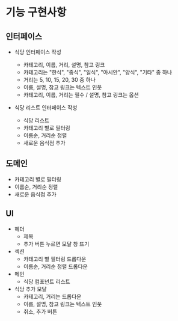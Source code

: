 # 기능 구현사항

## 인터페이스

- 식당 인터페이스 작성

  - 카테고리, 이름, 거리, 설명, 참고 링크
  - 카테고리는 "한식", "중식", "일식", "아시안", "양식", "기타" 중 하나
  - 거리는 5, 10, 15, 20, 30 중 하나
  - 이름, 설명, 참고 링크는 텍스트 인풋
  - 카테고리, 이름, 거리는 필수 / 설명, 참고 링크는 옵션

- 식당 리스트 인터페이스 작성
  - 식당 리스트
  - 카테고리 별로 필터링
  - 이름순, 거리순 정렬
  - 새로운 음식점 추가

## 도메인

- 카테고리 별로 필터링
- 이름순, 거리순 정렬
- 새로운 음식점 추가

## UI

- 헤더
  - 제목
  - 추가 버튼 누르면 모달 창 뜨기
- 섹션
  - 카테고리 별 필터링 드롭다운
  - 이름순, 거리순 정렬 드롭다운
- 메인
  - 식당 컴포넌트 리스트
- 식당 추가 모달
  - 카테고리, 거리는 드롭다운
  - 이름, 설명, 참고 링크는 텍스트 인풋
  - 취소, 추가 버튼
